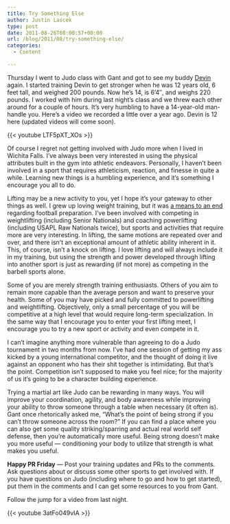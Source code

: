 ```yaml
---
title: Try Something Else
author: Justin Lascek
type: post
date: 2011-08-26T08:00:57+00:00
url: /blog/2011/08/try-something-else/
categories:
  - Content

---
```

Thursday I went to Judo class with Gant and got to see my buddy [Devin][1] again. I started training Devin to get stronger when he was 12 years old, 6 feet tall, and weighed 200 pounds. Now he&#8217;s 14, is 6&#8217;4&#8243;, and weighs 220 pounds. I worked with him during last night&#8217;s class and we threw each other around for a couple of hours. It&#8217;s very humbling to have a 14-year-old man-handle you. Here&#8217;s a video we recorded a little over a year ago. Devin is 12 here (updated videos will come soon).
  

  
{{< youtube LTF5pXT_XOs >}}
  

  
Of course I regret not getting involved with Judo more when I lived in Wichita Falls. I&#8217;ve always been very interested in using the physical attributes built in the gym into athletic endeavors. Personally, I haven&#8217;t been involved in a sport that requires athleticism, reaction, and finesse in quite a while. Learning new things is a humbling experience, and it&#8217;s something I encourage you all to do.
  

  
Lifting may be a new activity to you, yet I hope it&#8217;s your gateway to other things as well. I grew up loving weight training, but it was [a means to an end][2] regarding football preparation. I&#8217;ve been involved with competing in weightlifting (including Senior Nationals) and coaching powerlifting (including USAPL Raw Nationals twice), but sports and activities that require more are very interesting. In lifting, the same motions are repeated over and over, and there isn&#8217;t an exceptional amount of athletic ability inherent in it. This, of course, isn&#8217;t a knock on lifting. I love lifting and will always include it in my training, but using the strength and power developed through lifting into another sport is just as rewarding (if not more) as competing in the barbell sports alone.
  

  
Some of you are merely strength training enthusiasts. Others of you aim to remain more capable than the average person and want to preserve your health. Some of you may have picked and fully committed to powerlifting and weightlifting. Objectively, only a small percentage of you will be competitive at a high level that would require long-term specialization. In the same way that I encourage you to enter your first lifting meet, I encourage you to try a new sport or activity and even compete in it.
  

  
I can&#8217;t imagine anything more vulnerable than agreeing to do a Judo tournament in two months from now. I&#8217;ve had one session of getting my ass kicked by a young international competitor, and the thought of doing it live against an opponent who has their shit together is intimidating. But that&#8217;s the point. Competition isn&#8217;t supposed to make you feel nice; for the majority of us it&#8217;s going to be a character building experience.
  

  
Trying a martial art like Judo can be rewarding in many ways. You will improve your coordination, agility, and body awareness while improving your ability to throw someone through a table when necessary (it often is). Gant once rhetorically asked me, &#8220;What&#8217;s the point of being strong if you can&#8217;t throw someone across the room?&#8221; If you can find a place where you can also get some quality striking/sparring and actual real world self defense, then you&#8217;re automatically more useful. Being strong doesn&#8217;t make you more useful &#8212; conditioning your body to utilize that strength is what makes you useful.
  

  
**Happy PR Friday** &#8212; Post your training updates and PRs to the comments. Ask questions about or discuss some other sports to get involved with. If you have questions on Judo (including where to go and how to get started), put them in the comments and I can get some resources to you from Gant.
  

  
Follow the jump for a video from last night.
  
<!--more-->


  
{{< youtube 3atFo049vIA >}}

 [1]: /blog/2010/06/you-are-not-a-beautiful-and-unique-snowflake/
 [2]: http://youtu.be/glUf4PQ-vuU?t=7s

